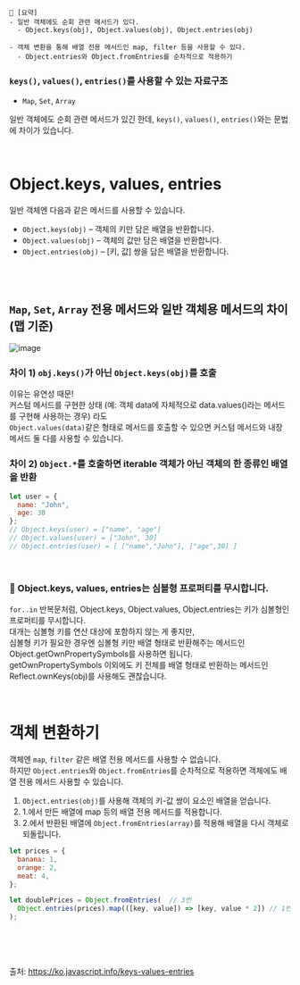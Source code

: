 ```
📍 [요약]
- 일반 객체에도 순회 관련 메서드가 있다.
  - Object.keys(obj), Object.values(obj), Object.entries(obj)
  
- 객체 변환을 통해 배열 전용 메서드인 map, filter 등을 사용할 수 있다.
  - Object.entries와 Object.fromEntries를 순차적으로 적용하기
```

### `keys()`, `values()`, `entries()`를 사용할 수 있는 자료구조 
- `Map`, `Set`, `Array`  

일반 객체에도 순회 관련 메서드가 있긴 한데, `keys()`, `values()`, `entries()`와는 문법에 차이가 있습니다.

<br/>

# Object.keys, values, entries

일반 객체엔 다음과 같은 메서드를 사용할 수 있습니다.

- `Object.keys(obj)` – 객체의 키만 담은 배열을 반환합니다.
- `Object.values(obj)` – 객체의 값만 담은 배열을 반환합니다.
- `Object.entries(obj)` – [키, 값] 쌍을 담은 배열을 반환합니다.

<br/><br/> 

## `Map`, `Set`, `Array` 전용 메서드와 일반 객체용 메서드의 차이 (맵 기준)
![image](https://user-images.githubusercontent.com/50884017/193876102-0349fa9b-d66c-4acb-bd99-3c1e40c12b80.png)

### 차이 1) `obj.keys()`가 아닌 `Object.keys(obj)`를 호출   
이유는 유연성 때문!   
커스텀 메서드를 구현한 상태 (예: 객체 data에 자체적으로 data.values()라는 메서드를 구현해 사용하는 경우) 라도    
`Object.values(data)`같은 형태로 메서드를 호출할 수 있으면 커스텀 메서드와 내장 메서드 둘 다를 사용할 수 있습니다.

### 차이 2) `Object.*`를 호출하면 iterable 객체가 아닌 객체의 한 종류인 배열을 반환
```js
let user = {
  name: "John",
  age: 30
};
// Object.keys(user) = ["name", "age"]
// Object.values(user) = ["John", 30]
// Object.entries(user) = [ ["name","John"], ["age",30] ]
```
<br/>

### 🚨 Object.keys, values, entries는 심볼형 프로퍼티를 무시합니다.
`for..in` 반복문처럼, Object.keys, Object.values, Object.entries는 키가 심볼형인 프로퍼티를 무시합니다.   
대개는 심볼형 키를 연산 대상에 포함하지 않는 게 좋지만,   
심볼형 키가 필요한 경우엔 심볼형 키만 배열 형태로 반환해주는 메서드인 Object.getOwnPropertySymbols를 사용하면 됩니다.   
getOwnPropertySymbols 이외에도 키 전체를 배열 형태로 반환하는 메서드인 Reflect.ownKeys(obj)를 사용해도 괜찮습니다.

<br/>

# 객체 변환하기

객체엔 `map`, `filter` 같은 배열 전용 메서드를 사용할 수 없습니다.   
하지만 `Object.entries`와 `Object.fromEntries`를 순차적으로 적용하면 객체에도 배열 전용 메서드 사용할 수 있습니다. 

1. `Object.entries(obj)`를 사용해 객체의 키-값 쌍이 요소인 배열을 얻습니다.
2. 1.에서 만든 배열에 map 등의 배열 전용 메서드를 적용합니다.
3. 2.에서 반환된 배열에 `Object.fromEntries(array)`를 적용해 배열을 다시 객체로 되돌립니다.

```js
let prices = {
  banana: 1,
  orange: 2,
  meat: 4,
};

let doublePrices = Object.fromEntries(  // 3번
  Object.entries(prices).map(([key, value]) => [key, value * 2]) // 1번 + 2번
);

```
<br/><br/><br/>

출처: https://ko.javascript.info/keys-values-entries
